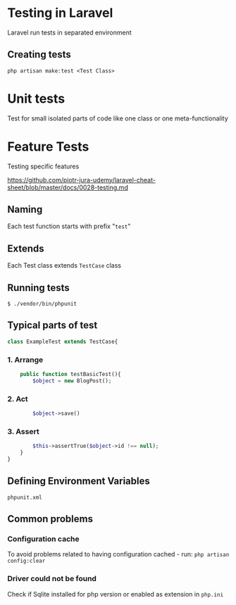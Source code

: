 # Testing in Laravel
Laravel run tests in separated environment

## Creating tests
`php artisan make:test <Test Class>`

# Unit tests

Test for small isolated parts of code like one class or one meta-functionality

# Feature Tests

Testing specific features

https://github.com/piotr-jura-udemy/laravel-cheat-sheet/blob/master/docs/0028-testing.md

## Naming

Each test function starts with prefix "`test`"

## Extends

Each Test class extends `TestCase` class

## Running tests

`$ ./vendor/bin/phpunit`

## Typical parts of test

```php
class ExampleTest extends TestCase{
```

### 1. Arrange

```php
    public function testBasicTest(){
        $object = new BlogPost();
```

### 2. Act

```php
        $object->save()
```

### 3. Assert

```php
        $this->assertTrue($object->id !== null);
    }
}
```

## Defining Environment Variables
`phpunit.xml`

## Common problems

### Configuration cache
To avoid problems related to having configuration cached - run:
`php artisan config:clear`

### Driver could not be found
Check if Sqlite installed for php version or enabled as extension in `php.ini`
